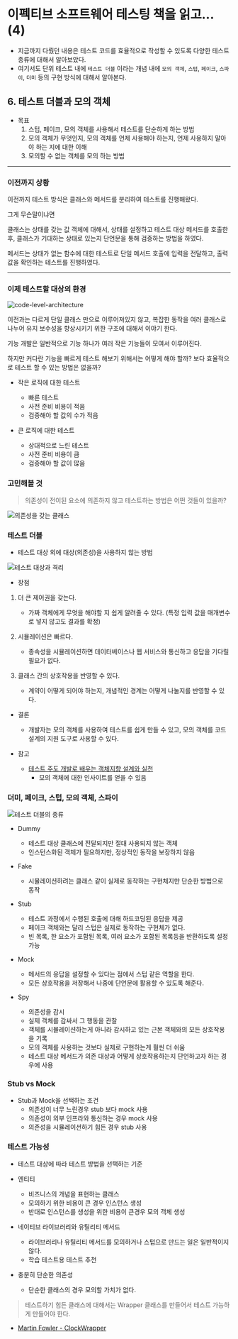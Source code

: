 # 이펙티브 소프트웨어 테스팅 책을 읽고... (4)

- 지금까지 다뤘던 내용은 테스트 코드를 효율적으로 작성할 수 있도록 다양한 테스트 종류에 대해서 알아보았다.
- 여기서도 단위 테스트 내에 `테스트 더블` 이라는 개념 내에 `모의 객체`, `스텁`, `페이크`, `스파이`, `더미` 등의 구현 방식에 대해서 알아본다.

## 6. 테스트 더블과 모의 객체

- 목표
  1. 스텁, 페이크, 모의 객체를 사용해서 테스트를 단순하게 하는 방법
  2. 모의 객체가 무엇인지, 모의 객체를 언제 사용해야 하는지, 언제 사용하지 말아야 하는 지에 대한 이해
  3. 모의할 수 없는 객체를 모의 하는 방법

---

### 이전까지 상황

이전까지 테스트 방식은 클래스와 메서드를 분리하여 테스트를 진행해왔다.

그게 무슨말이냐면 

클래스는 상태를 갖는 값 객체에 대해서, 상태를 설정하고 테스트 대상 메서드를 호출한 후, 클래스가 기대하는 상태로 있는지 단언문을 통해 검증하는 방법을 하였다.

메서드는 상태가 없는 함수에 대한 테스트로 단일 메서드 호출에 입력을 전달하고, 출력 값을 확인하는 테스트를 진행하였다.

---

### 이제 테스트할 대상의 환경

![code-level-architecture](20230614-images/class-level-architecture.png)

이전과는 다르게 단일 클래스 만으로 이루어져있지 않고, 복잡한 동작을 여러 클래스로 나누어 유지 보수성을 향상시키기 위한 구조에 대해서 이야기 한다.

기능 개발은 일반적으로 기능 하나가 여러 작은 기능들이 모여서 이루어진다.

하지만 커다란 기능을 빠르게 테스트 해보기 위해서는 어떻게 해야 할까? 보다 효율적으로 테스트 할 수 있는 방법은 없을까?

- 작은 로직에 대한 테스트
  - 빠른 테스트
  - 사전 준비 비용이 적음
  - 검증해야 할 값의 수가 적음

- 큰 로직에 대한 테스트
  - 상대적으로 느린 테스트
  - 사전 준비 비용이 큼
  - 검증해야 할 값이 많음

### 고민해볼 것

> 의존성이 전이된 요소에 의존하지 않고 테스트하는 방법은 어떤 것들이 있을까?

![의존성을 갖는 클래스](20230614-images/dependency-class.png)

### 테스트 더블

- 테스트 대상 외에 대상(의존성)을 사용하지 않는 방법

![테스트 대상과 격리](20230614-images/dependency-isolation-class.png)


- 장점

1. 더 큰 제어권을 갖는다.
   - 가짜 객체에게 무엇을 해야할 지 쉽게 알려줄 수 있다.
     (특정 입력 값을 매개변수로 넣지 않고도 결과를 확정)

2. 시뮬레이션은 빠르다.
   - 종속성을 시뮬레이션하면 데이터베이스나 웹 서비스와 통신하고 응답을 기다릴 필요가 없다.

3. 클래스 간의 상호작용을 반영할 수 있다.
    - 계약이 어떻게 되어야 하는지, 개념적인 경계는 어떻게 나눌지를 반영할 수 있다.

- 결론
  - 개발자는 모의 객체를 사용하여 테스트를 쉽게 만들 수 있고, 모의 객체를 코드 설계의 지원 도구로 사용할 수 있다.


- 참고
  - [테스트 주도 개발로 배우는 객체지향 설계와 실천](https://product.kyobobook.co.kr/detail/S000001032969)
    - 모의 객체에 대한 인사이트를 얻을 수 있음

### 더미, 페이크, 스텁, 모의 객체, 스파이

![테스트 더블의 종류](20230614-images/test-double-classification.png)

- Dummy 
  - 테스트 대상 클래스에 전달되지만 절대 사용되지 않는 객체 
  - 인스턴스화된 객체가 필요하지만, 정상적인 동작을 보장하지 않음

- Fake
  - 시뮬레이션하려는 클래스 같이 실제로 동작하는 구현체지만 단순한 방법으로 동작

- Stub
  - 테스트 과정에서 수행된 호출에 대해 하드코딩된 응답을 제공
  - 페이크 객체와는 달리 스텁은 실제로 동작하는 구현체가 없다. 
  - 빈 목록, 한 요소가 포함된 목록, 여러 요소가 포함된 목록등을 반환하도록 설정가능

- Mock
  - 메서드의 응답을 설정할 수 있다는 점에서 스텁 같은 역할을 한다. 
  - 모든 상호작용을 저장해서 나중에 단언문에 활용할 수 있도록 해준다.

- Spy
  - 의존성을 감시 
  - 실제 객체를 감싸서 그 행동을 관찰 
  - 객체를 시뮬레이션하는게 아니라 감시하고 있는 근본 객체와의 모든 상호작용을 기록 
  - 모의 객체를 사용하는 것보다 실제로 구현하는게 훨씬 더 쉬움 
  - 테스트 대상 메서드가 의존 대상과 어떻게 상호작용하는지 단언하고자 하는 경우에 사용


### Stub vs Mock

- Stub과 Mock을 선택하는 조건 
  - 의존성이 너무 느린경우 stub 보다 mock 사용 
  - 의존성이 외부 인프라와 통신하는 경우 mock 사용 
  - 의존성을 시뮬레이션하기 힘든 경우 stub 사용


### 테스트 가능성

- 테스트 대상에 따라 테스트 방법을 선택하는 기준

- 엔티티
  - 비즈니스의 개념을 표현하는 클래스 
  - 모의하기 위한 비용이 큰 경우 인스턴스 생성 
  - 반대로 인스턴스를 생성을 위한 비용이 큰경우 모의 객체 생성

- 네이티브 라이브러리와 유틸리티 메서드
  - 라이브러리나 유틸리티 메서드를 모의하거나 스텁으로 만드는 일은 일반적이지 않다. 
  - 학습 테스트용 테스트 추천

- 충분히 단순한 의존성
  - 단순한 클래스의 경우 모의할 가치가 없다.

> 테스트하기 힘든 클래스에 대해서는 Wrapper 클래스를 만들어서 테스트 가능하게 만들어야 한다.

- [Martin Fowler - ClockWrapper](https://martinfowler.com/bliki/ClockWrapper.html)